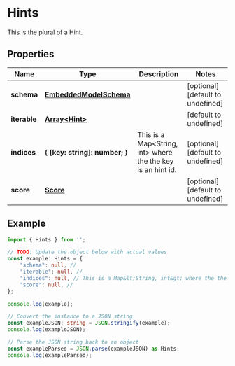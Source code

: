 
# Hints

This is the plural of a Hint.

## Properties

Name | Type | Description | Notes
------------ | ------------- | ------------- | -------------
**schema** | [**EmbeddedModelSchema**](EmbeddedModelSchema) |  | [optional] [default to undefined]
**iterable** | [**Array&lt;Hint&gt;**](Hint) |  | [default to undefined]
**indices** | **\{ [key: string]: number; \}** | This is a Map&lt;String, int&gt; where the the key is an hint id. | [optional] [default to undefined]
**score** | [**Score**](Score) |  | [optional] [default to undefined]

## Example

```typescript
import { Hints } from '';

// TODO: Update the object below with actual values
const example: Hints = {
    "schema": null, // 
    "iterable": null, // 
    "indices": null, // This is a Map&lt;String, int&gt; where the the key is an hint id.
    "score": null, // 
};

console.log(example);

// Convert the instance to a JSON string
const exampleJSON: string = JSON.stringify(example);
console.log(exampleJSON);

// Parse the JSON string back to an object
const exampleParsed = JSON.parse(exampleJSON) as Hints;
console.log(exampleParsed);
```




